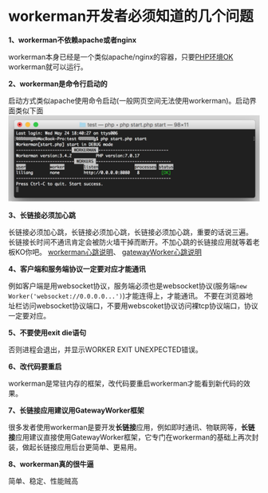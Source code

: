 # workerman开发者必须知道的几个问题
**1、workerman不依赖apache或者nginx**

workerman本身已经是一个类似apache/nginx的容器，只要[PHP环境OK](http://doc.workerman.net/315116) workerman就可以运行。

**2、workerman是命令行启动的**

启动方式类似apache使用命令启动(一般网页空间无法使用workerman)。启动界面类似下面
![](image/screenshot_1495622774534.png)

**3、长链接必须加心跳**

长链接必须加心跳，长链接必须加心跳，长链接必须加心跳，重要的话说三遍。 
长链接长时间不通讯肯定会被防火墙干掉而断开。不加心跳的长链接应用就等着老板KO你吧。
[workerman心跳说明](http://doc.workerman.net/315282)、 [gatewayWorker心跳说明](http://doc2.workerman.net/326139)

**4、客户端和服务端协议一定要对应才能通讯**

例如客户端是用websocket协议，服务端必须也是websocket协议(服务端```new Worker('websocket://0.0.0.0...')```)才能连得上，才能通讯。 
不要在浏览器地址栏访问websocket协议端口，不要用webscoket协议访问裸tcp协议端口，协议一定要对应。

**5、不要使用exit die语句**

否则进程会退出，并显示WORKER EXIT UNEXPECTED错误。

**6、改代码要重启**

workerman是常驻内存的框架，改代码要重启workerman才能看到新代码的效果。

**7、长链接应用建议用GatewayWorker框架**

很多发者使用workerman是要开发**长链接**应用，例如即时通讯、物联网等，**长链接**应用建议直接使用GatewayWorker框架，它专门在workerman的基础上再次封装，做起长链接应用后台更简单、更易用。

**8、workerman真的很牛逼**

简单、稳定、性能贼高


